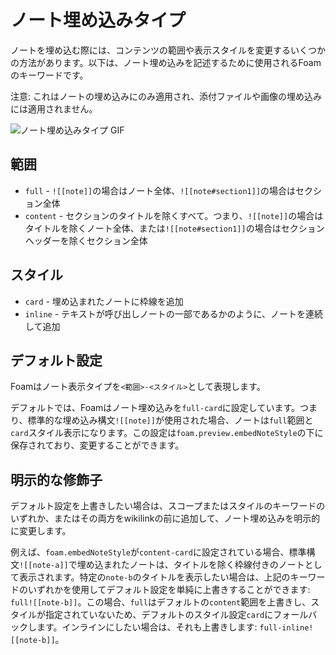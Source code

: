 # ノート埋め込みタイプ

ノートを埋め込む際には、コンテンツの範囲や表示スタイルを変更するいくつかの方法があります。以下は、ノート埋め込みを記述するために使用されるFoamのキーワードです。

注意: これはノートの埋め込みにのみ適用され、添付ファイルや画像の埋め込みには適用されません。

![ノート埋め込みタイプ GIF](../../assets/images/note-embed-type-demo.gif)

## 範囲

- `full` - `![[note]]`の場合はノート全体、`![[note#section1]]`の場合はセクション全体
- `content` - セクションのタイトルを除くすべて。つまり、`![[note]]`の場合はタイトルを除くノート全体、または`![[note#section1]]`の場合はセクションヘッダーを除くセクション全体

## スタイル

- `card` - 埋め込まれたノートに枠線を追加
- `inline` - テキストが呼び出しノートの一部であるかのように、ノートを連続して追加

## デフォルト設定

Foamはノート表示タイプを`<範囲>-<スタイル>`として表現します。

デフォルトでは、Foamはノート埋め込みを`full-card`に設定しています。つまり、標準的な埋め込み構文`![[note]]`が使用された場合、ノートは`full`範囲と`card`スタイル表示になります。この設定は`foam.preview.embedNoteStyle`の下に保存されており、変更することができます。

## 明示的な修飾子

デフォルト設定を上書きしたい場合は、スコープまたはスタイルのキーワードのいずれか、またはその両方をwikilinkの前に追加して、ノート埋め込みを明示的に変更します。

例えば、`foam.embedNoteStyle`が`content-card`に設定されている場合、標準構文`![[note-a]]`で埋め込まれたノートは、タイトルを除く枠線付きのノートとして表示されます。特定の`note-b`のタイトルを表示したい場合は、上記のキーワードのいずれかを使用してデフォルト設定を単純に上書きすることができます: `full![[note-b]]`。この場合、`full`はデフォルトの`content`範囲を上書きし、スタイルが指定されていないため、デフォルトのスタイル設定`card`にフォールバックします。インラインにしたい場合は、それも上書きします: `full-inline![[note-b]]`。


